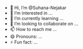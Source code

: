 - 👋 Hi, I’m @Suhana-Nejakar
- 👀 I’m interested in ...
- 🌱 I’m currently learning ...
- 💞️ I’m looking to collaborate on ...
- 📫 How to reach me ...
- 😄 Pronouns: ...
- ⚡ Fun fact: ...

<!---
Suhana-Nejakar/Suhana-Nejakar is a ✨ special ✨ repository because its `README.md` (this file) appears on your GitHub profile.
You can click the Preview link to take a look at your changes.
--->
